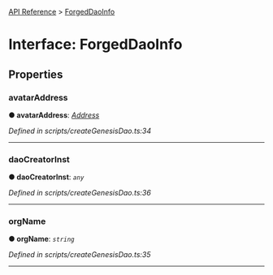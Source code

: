 [API Reference](../README.md) > [ForgedDaoInfo](../interfaces/ForgedDaoInfo.md)



# Interface: ForgedDaoInfo


## Properties
<a id="avatarAddress"></a>

###  avatarAddress

**●  avatarAddress**:  *[Address](../#Address)* 

*Defined in scripts/createGenesisDao.ts:34*





___

<a id="daoCreatorInst"></a>

###  daoCreatorInst

**●  daoCreatorInst**:  *`any`* 

*Defined in scripts/createGenesisDao.ts:36*





___

<a id="orgName"></a>

###  orgName

**●  orgName**:  *`string`* 

*Defined in scripts/createGenesisDao.ts:35*





___


